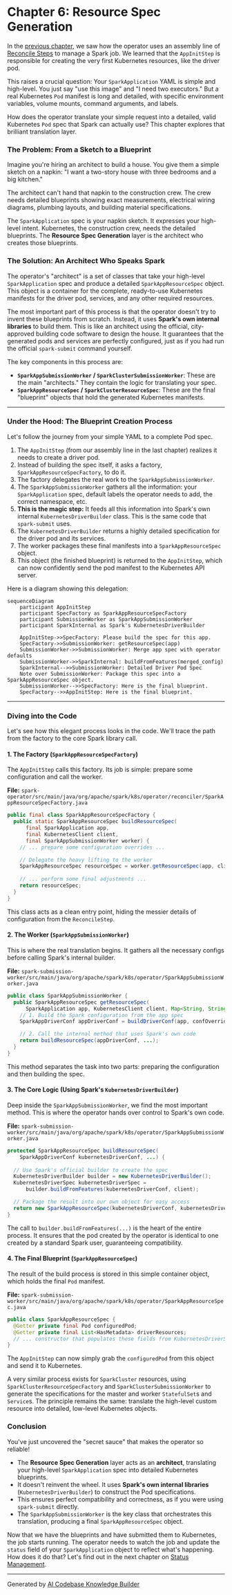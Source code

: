 # Chapter 6: Resource Spec Generation

In the [previous chapter](05_reconcile_steps_.md), we saw how the operator uses an assembly line of [Reconcile Steps](05_reconcile_steps_.md) to manage a Spark job. We learned that the `AppInitStep` is responsible for creating the very first Kubernetes resources, like the driver pod.

This raises a crucial question: Your `SparkApplication` YAML is simple and high-level. You just say "use this image" and "I need two executors." But a real Kubernetes `Pod` manifest is long and detailed, with specific environment variables, volume mounts, command arguments, and labels.

How does the operator translate your simple request into a detailed, valid Kubernetes `Pod` spec that Spark can actually use? This chapter explores that brilliant translation layer.

### The Problem: From a Sketch to a Blueprint

Imagine you're hiring an architect to build a house. You give them a simple sketch on a napkin: "I want a two-story house with three bedrooms and a big kitchen."

The architect can't hand that napkin to the construction crew. The crew needs detailed blueprints showing exact measurements, electrical wiring diagrams, plumbing layouts, and building material specifications.

The `SparkApplication` spec is your napkin sketch. It expresses your high-level intent. Kubernetes, the construction crew, needs the detailed blueprints. The **Resource Spec Generation** layer is the architect who creates those blueprints.

### The Solution: An Architect Who Speaks Spark

The operator's "architect" is a set of classes that take your high-level `SparkApplication` spec and produce a detailed `SparkAppResourceSpec` object. This object is a container for the complete, ready-to-use Kubernetes manifests for the driver pod, services, and any other required resources.

The most important part of this process is that the operator doesn't try to invent these blueprints from scratch. Instead, it uses **Spark's own internal libraries** to build them. This is like an architect using the official, city-approved building code software to design the house. It guarantees that the generated pods and services are perfectly configured, just as if you had run the official `spark-submit` command yourself.

The key components in this process are:
*   **`SparkAppSubmissionWorker` / `SparkClusterSubmissionWorker`**: These are the main "architects." They contain the logic for translating your spec.
*   **`SparkAppResourceSpec` / `SparkClusterResourceSpec`**: These are the final "blueprint" objects that hold the generated Kubernetes manifests.

---

### Under the Hood: The Blueprint Creation Process

Let's follow the journey from your simple YAML to a complete Pod spec.

1.  The `AppInitStep` (from our assembly line in the last chapter) realizes it needs to create a driver pod.
2.  Instead of building the spec itself, it asks a factory, `SparkAppResourceSpecFactory`, to do it.
3.  The factory delegates the real work to the `SparkAppSubmissionWorker`.
4.  The `SparkAppSubmissionWorker` gathers all the information: your `SparkApplication` spec, default labels the operator needs to add, the correct namespace, etc.
5.  **This is the magic step:** It feeds all this information into Spark's own internal `KubernetesDriverBuilder` class. This is the same code that `spark-submit` uses.
6.  The `KubernetesDriverBuilder` returns a highly detailed specification for the driver pod and its services.
7.  The worker packages these final manifests into a `SparkAppResourceSpec` object.
8.  This object (the finished blueprint) is returned to the `AppInitStep`, which can now confidently send the pod manifest to the Kubernetes API server.

Here is a diagram showing this delegation:

```mermaid
sequenceDiagram
    participant AppInitStep
    participant SpecFactory as SparkAppResourceSpecFactory
    participant SubmissionWorker as SparkAppSubmissionWorker
    participant SparkInternal as Spark's KubernetesDriverBuilder
    
    AppInitStep->>SpecFactory: Please build the spec for this app.
    SpecFactory->>SubmissionWorker: getResourceSpec(app)
    SubmissionWorker->>SubmissionWorker: Merge app spec with operator defaults
    SubmissionWorker->>SparkInternal: buildFromFeatures(merged_config)
    SparkInternal-->>SubmissionWorker: Detailed Driver Pod Spec
    Note over SubmissionWorker: Package this spec into a SparkAppResourceSpec object.
    SubmissionWorker-->>SpecFactory: Here is the final blueprint.
    SpecFactory-->>AppInitStep: Here is the final blueprint.
```

---

### Diving into the Code

Let's see how this elegant process looks in the code. We'll trace the path from the factory to the core Spark library call.

#### 1. The Factory (`SparkAppResourceSpecFactory`)

The `AppInitStep` calls this factory. Its job is simple: prepare some configuration and call the worker.

**File:** `spark-operator/src/main/java/org/apache/spark/k8s/operator/reconciler/SparkAppResourceSpecFactory.java`
```java
public final class SparkAppResourceSpecFactory {
  public static SparkAppResourceSpec buildResourceSpec(
      final SparkApplication app,
      final KubernetesClient client,
      final SparkAppSubmissionWorker worker) {
    // ... prepare some configuration overrides ...

    // Delegate the heavy lifting to the worker
    SparkAppResourceSpec resourceSpec = worker.getResourceSpec(app, client, confOverrides);
    
    // ... perform some final adjustments ...
    return resourceSpec;
  }
}
```
This class acts as a clean entry point, hiding the messier details of configuration from the `ReconcileStep`.

#### 2. The Worker (`SparkAppSubmissionWorker`)

This is where the real translation begins. It gathers all the necessary configs before calling Spark's internal builder.

**File:** `spark-submission-worker/src/main/java/org/apache/spark/k8s/operator/SparkAppSubmissionWorker.java`
```java
public class SparkAppSubmissionWorker {
  public SparkAppResourceSpec getResourceSpec(
      SparkApplication app, KubernetesClient client, Map<String, String> confOverrides) {
    // 1. Build the Spark configuration from the app spec
    SparkAppDriverConf appDriverConf = buildDriverConf(app, confOverrides);

    // 2. Call the internal method that uses Spark's own code
    return buildResourceSpec(appDriverConf, ...);
  }
}
```
This method separates the task into two parts: preparing the configuration and then building the spec.

#### 3. The Core Logic (Using Spark's `KubernetesDriverBuilder`)

Deep inside the `SparkAppSubmissionWorker`, we find the most important method. This is where the operator hands over control to Spark's own code.

**File:** `spark-submission-worker/src/main/java/org/apache/spark/k8s/operator/SparkAppSubmissionWorker.java`
```java
protected SparkAppResourceSpec buildResourceSpec(
    SparkAppDriverConf kubernetesDriverConf, ...) {
      
  // Use Spark's official builder to create the spec
  KubernetesDriverBuilder builder = new KubernetesDriverBuilder();
  KubernetesDriverSpec kubernetesDriverSpec =
      builder.buildFromFeatures(kubernetesDriverConf, client);

  // Package the result into our own object for easy access
  return new SparkAppResourceSpec(kubernetesDriverConf, kubernetesDriverSpec, ...);
}
```
The call to `builder.buildFromFeatures(...)` is the heart of the entire process. It ensures that the pod created by the operator is identical to one created by a standard Spark user, guaranteeing compatibility.

#### 4. The Final Blueprint (`SparkAppResourceSpec`)

The result of the build process is stored in this simple container object, which holds the final `Pod` manifest.

**File:** `spark-submission-worker/src/main/java/org/apache/spark/k8s/operator/SparkAppResourceSpec.java`
```java
public class SparkAppResourceSpec {
  @Getter private final Pod configuredPod;
  @Getter private final List<HasMetadata> driverResources;
  // ... constructor that populates these fields from KubernetesDriverSpec ...
}
```
The `AppInitStep` can now simply grab the `configuredPod` from this object and send it to Kubernetes.

A very similar process exists for `SparkCluster` resources, using `SparkClusterResourceSpecFactory` and `SparkClusterSubmissionWorker` to generate the specifications for the master and worker `StatefulSet`s and `Service`s. The principle remains the same: translate the high-level custom resource into detailed, low-level Kubernetes objects.

### Conclusion

You've just uncovered the "secret sauce" that makes the operator so reliable!

*   The **Resource Spec Generation** layer acts as an **architect**, translating your high-level `SparkApplication` spec into detailed Kubernetes blueprints.
*   It doesn't reinvent the wheel. It uses **Spark's own internal libraries** (`KubernetesDriverBuilder`) to construct the Pod specifications.
*   This ensures perfect compatibility and correctness, as if you were using `spark-submit` directly.
*   The `SparkAppSubmissionWorker` is the key class that orchestrates this translation, producing a final `SparkAppResourceSpec` object.

Now that we have the blueprints and have submitted them to Kubernetes, the job starts running. The operator needs to watch the job and update the `status` field of your `SparkApplication` object to reflect what's happening. How does it do that? Let's find out in the next chapter on [Status Management](07_status_management_.md).

---

Generated by [AI Codebase Knowledge Builder](https://github.com/The-Pocket/Tutorial-Codebase-Knowledge)